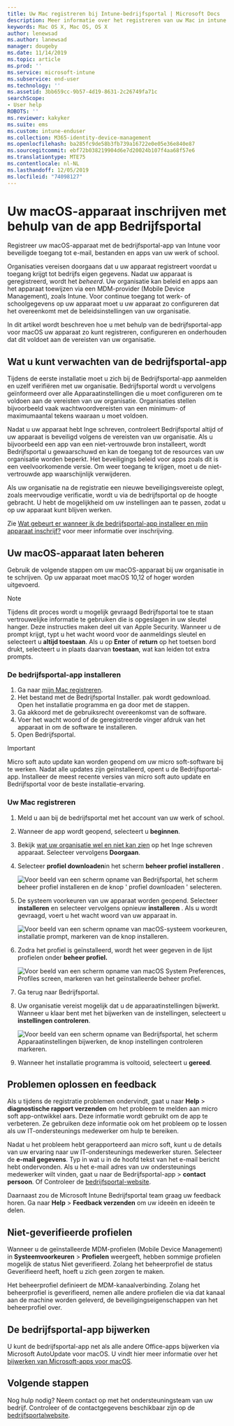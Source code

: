 ```yaml
---
title: Uw Mac registreren bij Intune-bedrijfsportal | Microsoft Docs
description: Meer informatie over het registreren van uw Mac in intune met de app Bedrijfsportal.
keywords: Mac OS X, Mac OS, OS X
author: lenewsad
ms.author: lanewsad
manager: dougeby
ms.date: 11/14/2019
ms.topic: article
ms.prod: ''
ms.service: microsoft-intune
ms.subservice: end-user
ms.technology: ''
ms.assetid: 3bb659cc-9b57-4d19-8631-2c26749fa71c
searchScope:
- User help
ROBOTS: ''
ms.reviewer: kakyker
ms.suite: ems
ms.custom: intune-enduser
ms.collection: M365-identity-device-management
ms.openlocfilehash: ba285fc9de58b3fb739a16722e0e05e36e840e87
ms.sourcegitcommit: ebf72b038219904d6e7d20024b107f4aa68f57e6
ms.translationtype: MTE75
ms.contentlocale: nl-NL
ms.lasthandoff: 12/05/2019
ms.locfileid: "74098127"
---
```

# <a name="enroll-your-macos-device-using-the-company-portal-app"></a>Uw macOS-apparaat inschrijven met behulp van de app Bedrijfsportal  

Registreer uw macOS-apparaat met de bedrijfsportal-app van Intune voor beveiligde toegang tot e-mail, bestanden en apps van uw werk of school.

Organisaties vereisen doorgaans dat u uw apparaat registreert voordat u toegang krijgt tot bedrijfs eigen gegevens. Nadat uw apparaat is geregistreerd, wordt het *beheerd*. Uw organisatie kan beleid en apps aan het apparaat toewijzen via een MDM-provider (Mobile Device Management), zoals Intune. Voor continue toegang tot werk- of schoolgegevens op uw apparaat moet u uw apparaat zo configureren dat het overeenkomt met de beleidsinstellingen van uw organisatie.  

In dit artikel wordt beschreven hoe u met behulp van de bedrijfsportal-app voor macOS uw apparaat zo kunt registreren, configureren en onderhouden dat dit voldoet aan de vereisten van uw organisatie.  


## <a name="what-to-expect-from-the-company-portal-app"></a>Wat u kunt verwachten van de bedrijfsportal-app

Tijdens de eerste installatie moet u zich bij de Bedrijfsportal-app aanmelden en uzelf verifiëren met uw organisatie. Bedrijfsportal wordt u vervolgens geïnformeerd over alle Apparaatinstellingen die u moet configureren om te voldoen aan de vereisten van uw organisatie. Organisaties stellen bijvoorbeeld vaak wachtwoordvereisten van een minimum- of maximumaantal tekens waaraan u moet voldoen.    

Nadat u uw apparaat hebt Inge schreven, controleert Bedrijfsportal altijd of uw apparaat is beveiligd volgens de vereisten van uw organisatie. Als u bijvoorbeeld een app van een niet-vertrouwde bron installeert, wordt Bedrijfsportal u gewaarschuwd en kan de toegang tot de resources van uw organisatie worden beperkt. Het beveiligings beleid voor apps zoals dit is een veelvoorkomende versie. Om weer toegang te krijgen, moet u de niet-vertrouwde app waarschijnlijk verwijderen. 

Als uw organisatie na de registratie een nieuwe beveiligingsvereiste oplegt, zoals meervoudige verificatie, wordt u via de bedrijfsportal op de hoogte gebracht. U hebt de mogelijkheid om uw instellingen aan te passen, zodat u op uw apparaat kunt blijven werken.  

Zie [Wat gebeurt er wanneer ik de bedrijfsportal-app installeer en mijn apparaat inschrijf?](what-happens-if-you-install-the-Company-Portal-app-and-enroll-your-device-in-intune-macos.md) voor meer informatie over inschrijving.  

## <a name="get-your-macos-device-managed"></a>Uw macOS-apparaat laten beheren  
Gebruik de volgende stappen om uw macOS-apparaat bij uw organisatie in te schrijven. Op uw apparaat moet macOS 10,12 of hoger worden uitgevoerd.   

> [!NOTE]
> Tijdens dit proces wordt u mogelijk gevraagd Bedrijfsportal toe te staan vertrouwelijke informatie te gebruiken die is opgeslagen in uw sleutel hanger. Deze instructies maken deel uit van Apple Security. Wanneer u de prompt krijgt, typt u het wacht woord voor de aanmeldings sleutel en selecteert u **altijd toestaan**. Als u op **Enter** of **return** op het toetsen bord drukt, selecteert u in plaats daarvan **toestaan**, wat kan leiden tot extra prompts.  

### <a name="install-company-portal-app"></a>De bedrijfsportal-app installeren  
1. Ga naar [mijn Mac registreren](https://go.microsoft.com/fwlink/?linkid=853070).  
2. Het bestand met de Bedrijfsportal Installer. pak wordt gedownload. Open het installatie programma en ga door met de stappen. 
3. Ga akkoord met de gebruiksrecht overeenkomst van de software. 
4. Voer het wacht woord of de geregistreerde vinger afdruk van het apparaat in om de software te installeren.  
5. Open Bedrijfsportal. 

> [!IMPORTANT]
> Micro soft auto update kan worden geopend om uw micro soft-software bij te werken. Nadat alle updates zijn geïnstalleerd, opent u de Bedrijfsportal-app. Installeer de meest recente versies van micro soft auto update en Bedrijfsportal voor de beste installatie-ervaring.  


### <a name="enroll-your-mac"></a>Uw Mac registreren  


1. Meld u aan bij de bedrijfsportal met het account van uw werk of school.  
2. Wanneer de app wordt geopend, selecteert u **beginnen**.  
3. Bekijk [wat uw organisatie wel en niet kan zien](what-info-can-your-company-see-when-you-enroll-your-device-in-intune.md) op het Inge schreven apparaat. Selecteer vervolgens **Doorgaan**.  
4. Selecteer **profiel downloaden**in het scherm **beheer profiel installeren** .   

    ![Voor beeld van een scherm opname van Bedrijfsportal, het scherm beheer profiel installeren en de knop ' profiel downloaden ' selecteren.](./media/install-mgmt-profile-mac-1911.PNG)   
5. De systeem voorkeuren van uw apparaat worden geopend. Selecteer **installeren** en selecteer vervolgens opnieuw **installeren** . Als u wordt gevraagd, voert u het wacht woord van uw apparaat in.  

    ![Voor beeld van een scherm opname van macOS-systeem voorkeuren, installatie prompt, markeren van de knop installeren.](./media/system-preference-install-1911.PNG)  
6. Zodra het profiel is geïnstalleerd, wordt het weer gegeven in de lijst profielen onder **beheer profiel.**  

   ![Voor beeld van een scherm opname van macOS System Preferences, Profiles screen, markeren van het geïnstalleerde beheer profiel.](./media/system-preference-verify-1911.PNG)   
7. Ga terug naar Bedrijfsportal.   
8. Uw organisatie vereist mogelijk dat u de apparaatinstellingen bijwerkt. Wanneer u klaar bent met het bijwerken van de instellingen, selecteert u **instellingen controleren**.  

    ![Voor beeld van een scherm opname van Bedrijfsportal, het scherm Apparaatinstellingen bijwerken, de knop instellingen controleren markeren.](./media/update-settings-mac-1911.PNG)  
9. Wanneer het installatie programma is voltooid, selecteert u **gereed**.  


 ## <a name="troubleshooting-and-feedback"></a>Problemen oplossen en feedback   

Als u tijdens de registratie problemen ondervindt, gaat u naar **Help** > **diagnostische rapport verzenden** om het probleem te melden aan micro soft app-ontwikkel aars. Deze informatie wordt gebruikt om de app te verbeteren. Ze gebruiken deze informatie ook om het probleem op te lossen als uw IT-ondersteunings medewerker om hulp te bereiken.  

Nadat u het probleem hebt gerapporteerd aan micro soft, kunt u de details van uw ervaring naar uw IT-ondersteunings medewerker sturen. Selecteer de **e-mail gegevens**. Typ in wat u in de hoofd tekst van het e-mail bericht hebt ondervonden. Als u het e-mail adres van uw ondersteunings medewerker wilt vinden, gaat u naar de Bedrijfsportal-app > **contact persoon**. Of Controleer de [bedrijfsportal-website](https://go.microsoft.com/fwlink/?linkid=2010980).  
 

Daarnaast zou de Microsoft Intune Bedrijfsportal team graag uw feedback horen. Ga naar **Help** > **Feedback verzenden** om uw ideeën en ideeën te delen.  

## <a name="unverified-profiles"></a>Niet-geverifieerde profielen  
Wanneer u de geïnstalleerde MDM-profielen (Mobile Device Management) in **Systeemvoorkeuren** > **Profielen** weergeeft, hebben sommige profielen mogelijk de status Niet geverifieerd. Zolang het beheerprofiel de status Geverifieerd heeft, hoeft u zich geen zorgen te maken.  

Het beheerprofiel definieert de MDM-kanaalverbinding. Zolang het beheerprofiel is geverifieerd, nemen alle andere profielen die via dat kanaal aan de machine worden geleverd, de beveiligingseigenschappen van het beheerprofiel over.  

## <a name="updating-the-company-portal-app"></a>De bedrijfsportal-app bijwerken

U kunt de bedrijfsportal-app net als alle andere Office-apps bijwerken via Microsoft AutoUpdate voor macOS. U vindt hier meer informatie over het [bijwerken van Microsoft-apps voor macOS](https://support.office.com/article/Check-for-Office-for-Mac-updates-automatically-bfd1e497-c24d-4754-92ab-910a4074d7c1).  

## <a name="next-steps"></a>Volgende stappen  
Nog hulp nodig? Neem contact op met het ondersteuningsteam van uw bedrijf. Controleer of de contactgegevens beschikbaar zijn op de [bedrijfsportalwebsite](https://go.microsoft.com/fwlink/?linkid=2010980).  


